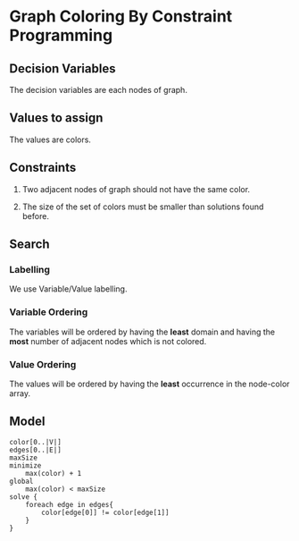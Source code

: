 # Graph Coloring By Constraint Programming

## Decision Variables

The decision variables are each nodes of graph.

## Values to assign

The values are colors. 

## Constraints

1. Two adjacent nodes of graph should not have the same color.

2. The size of the set of colors must be smaller than solutions found before.

## Search
### Labelling
We use Variable/Value labelling.

### Variable Ordering
The variables will be ordered by having the **least** domain and having the **most** number of adjacent nodes which is not colored.

### Value Ordering
The values will be ordered by having the **least** occurrence in the node-color array.

## Model
```
color[0..|V|]
edges[0..|E|]
maxSize
minimize
    max(color) + 1
global
    max(color) < maxSize
solve {
    foreach edge in edges{
        color[edge[0]] != color[edge[1]]
    }
}
```